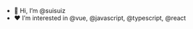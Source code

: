 - 👋 Hi, I’m @suisuiz
- ​:heart:​ I’m interested in @vue, @javascript, @typescript, @react

<!---
suisuiz/suisuiz is a ✨ special ✨ repository because its `README.md` (this file) appears on your GitHub profile.
You can click the Preview link to take a look at your changes.
--->
